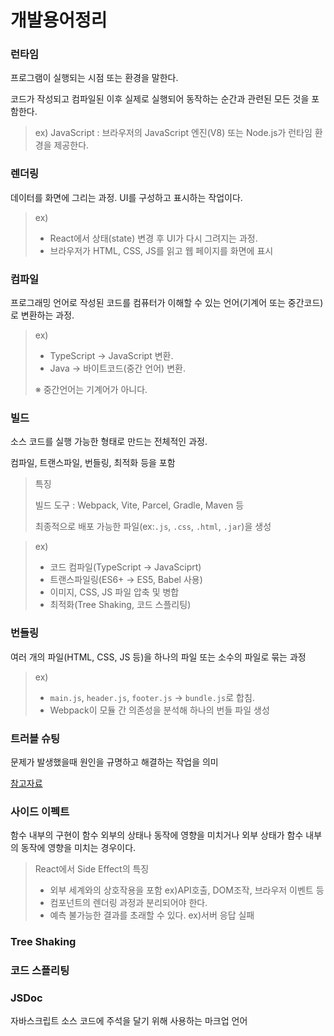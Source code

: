 # 개발용어정리

### 런타임
프로그램이 실행되는 시점 또는 환경을 말한다.

코드가 작성되고 컴파일된 이후 실제로 실행되어 동작하는 순간과 관련된 모든 것을 포함한다.

> ex) JavaScript : 브라우저의 JavaScript 엔진(V8) 또는 Node.js가 런타임 환경을 제공한다.

### 렌더링
데이터를 화면에 그리는 과정. UI를 구성하고 표시하는 작업이다.

> ex)
> - React에서 상태(state) 변경 후 UI가 다시 그려지는 과정.
> - 브라우저가 HTML, CSS, JS를 읽고 웹 페이지를 화면에 표시

### 컴파일
프로그래밍 언어로 작성된 코드를 컴퓨터가 이해할 수 있는 언어(기계어 또는 중간코드)로 변환하는 과정.

> ex)
> - TypeScript → JavaScript 변환.
> - Java → 바이트코드(중간 언어) 변환.
>   
> ※ 중간언어는 기계어가 아니다.

### 빌드
소스 코드를 실행 가능한 형태로 만드는 전체적인 과정.

컴파일, 트랜스파일, 번들링, 최적화 등을 포함

> 특징
>
> 빌드 도구 : Webpack, Vite, Parcel, Gradle, Maven 등
> 
> 최종적으로 배포 가능한 파일(ex:`.js`, `.css`, `.html`, `.jar`)을 생성
>

> ex)
> - 코드 컴파일(TypeScript → JavaSciprt)
> - 트랜스파일링(ES6+ → ES5, Babel 사용)
> - 이미지, CSS, JS 파일 압축 및 병합
> - 최적화(Tree Shaking, 코드 스플리팅)

### 번들링

여러 개의 파일(HTML, CSS, JS 등)을 하나의 파일 또는 소수의 파일로 묶는 과정

> ex)
> - `main.js`, `header.js`, `footer.js` → `bundle.js`로 합침.
> - Webpack이 모듈 간 의존성을 분석해 하나의 번들 파일 생성

### 트러블 슈팅
문제가 발생했을때 원인을 규명하고 해결하는 작업을 의미

[참고자료](https://velog.io/@lgsgst5613/Trouble-Shooting-%ED%8A%B8%EB%9F%AC%EB%B8%94-%EC%8A%88%ED%8C%85)

### 사이드 이펙트
함수 내부의 구현이 함수 외부의 상태나 동작에 영향을 미치거나 외부 상태가 함수 내부의 동작에 영향을 미치는 경우이다.

> React에서 Side Effect의 특징
> - 외부 세계와의 상호작용을 포함 ex)API호출, DOM조작, 브라우저 이벤트 등
> - 컴포넌트의 렌더링 과정과 분리되어야 한다.
> - 예측 불가능한 결과를 초래할 수 있다. ex)서버 응답 실패

### Tree Shaking

### 코드 스플리팅

### JSDoc
자바스크립트 소스 코드에 주석을 달기 위해 사용하는 마크업 언어
